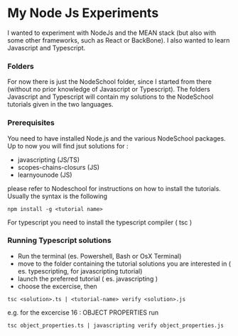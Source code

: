 # My Node Js Experiments

I wanted to experiment with NodeJs and the MEAN stack
(but also with some other frameworks, such as React or BackBone).
I also wanted to learn Javascript and Typescript. 

### Folders
For now there is just the NodeSchool folder, since I started from there
(without no prior knowledge of Javascript or Typescript).
The folders Javascript and Typescript will contain my solutions to 
the NodeSchool tutorials given in the two languages.

### Prerequisites
You need to have installed Node.js and the various NodeSchool packages.
Up to now you will find jsut solutions for :
- javascripting (JS/TS)
- scopes-chains-closurs (JS)
- learnyounode (JS)

please refer to Nodeschool for instructions on how to install the tutorials.
Usually the syntax is the following
```
npm install -g <tutorial name>
```

For typescript you need to install the typescript compiler ( tsc )

### Running Typescript solutions
- Run the terminal (es. Powershell, Bash or OsX Terminal)
- move to the folder containing the tutorial solutions you are interested in ( es. typescripting, for javascripting tutorial)
- launch the preferred tutorial ( es. javascripting )
- choose the excercise, then
```
tsc <solution>.ts | <tutorial-name> verify <solution>.js
```
e.g. for the excercise 16 : OBJECT PROPERTIES run
```
tsc object_properties.ts | javascripting verify object_properties.js
```